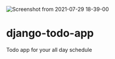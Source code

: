 ![Screenshot from 2021-07-29 18-39-00](https://user-images.githubusercontent.com/85062204/127497729-d37feda0-0958-449a-b3f5-bc81a6abfcd4.png)
# django-todo-app
Todo app for your all day schedule
